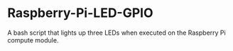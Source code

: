 # Raspberry-Pi-LED-GPIO
A bash script that lights up three LEDs when executed on the Raspberry Pi compute module.
